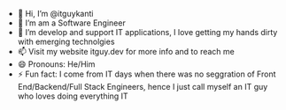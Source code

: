 - 👋 Hi, I’m @itguykanti
- 👀 I’m am a Software Engineer
- 🌱 I’m develop and support IT applications, I love getting my hands dirty with emerging technolgies
- 📫 Visit my website itguy.dev for more info and to reach me
- 😄 Pronouns: He/Him
- ⚡ Fun fact: I come from IT days when there was no seggration of Front End/Backend/Full Stack Engineers, hence I just call myself an IT guy who loves doing everything IT

